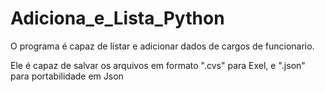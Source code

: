# Adiciona_e_Lista_Python
<p>O programa é capaz de listar e adicionar dados de cargos de funcionario.<p>
<p>Ele é capaz de salvar os arquivos em formato ".cvs" para Exel, e ".json" para portabilidade em Json</p>
